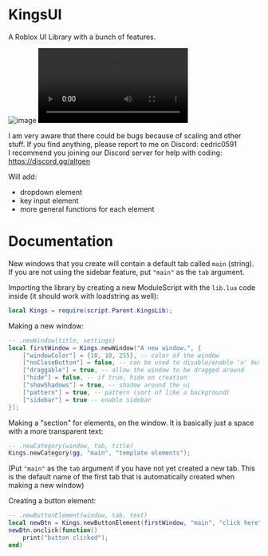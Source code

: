 # KingsUI
A Roblox UI Library with a bunch of features.

![image](https://github.com/alvin677/KingsUI/assets/112005397/e43274c4-2575-44a2-b8df-0187ad4169d3)
![video](https://media.discordapp.net/attachments/1021829850736115783/1142911946438488185/2023-08-20_21-59-03.mp4)


I am very aware that there could be bugs because of scaling and other stuff. If you find anything, please report to me on Discord: cedric0591 <br />
I recommend you joining our Discord server for help with coding: https://discord.gg/altgen

Will add:

* dropdown element
* key input element
* more general functions for each element

# Documentation

New windows that you create will contain a default tab called `main` (string). <br />
If you are not using the sidebar feature, put `"main"` as the `tab` argument.

Importing the library by creating a new ModuleScript with the `lib.lua` code inside (it should work with loadstring as well):
```lua
local Kings = require(script.Parent.KingsLib);
```

Making a new window:
```lua
-- .newWindow(title, settings)
local firstWindow = Kings.newWindow("A new window.", {
	["windowColor"] = {10, 10, 255}, -- color of the window
	["noCloseButton"] = false, -- can be used to disable/enable 'x' button
	["draggable"] = true, -- allow the window to be dragged around
  	["hide"] = false, -- if true, hide on creation
	["showShadows"] = true, -- shadow around the ui
	["pattern"] = true, -- pattern (sort of like a background)
	["sidebar"] = true -- enable sidebar
});
```

Making a "section" for elements, on the window.
It is basically just a space with a more transparent text:
```lua
-- .newCategory(window, tab, title)
Kings.newCategory(gg, "main", "template elements");
```
(Put `"main"` as the `tab` argument if you have not yet created a new tab. This is the default name of the first tab that is automatically created when making a new window)

Creating a button element:
```lua
-- .newButtonElement(window, tab, text)
local newBtn = Kings.newButtonElement(firstWindow, "main", "click here");
newBtn.onclick(function()
	print("button clicked");
end)
```
